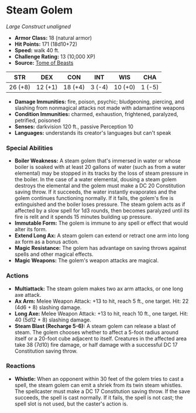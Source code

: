 # Steam Golem

*Large* *Construct* *unaligned*

- **Armor Class:** 18 (natural armor)
- **Hit Points:** 171 (18d10+72)
- **Speed:** walk 40 ft.
- **Challenge Rating:** 13 (10,000 XP)
- **Source:** [Tome of Beasts](https://koboldpress.com/kpstore/product/tome-of-beasts-for-5th-edition-print/)

| STR | DEX | CON | INT | WIS | CHA |
| --- | --- | --- | --- | --- | --- |
| 26 (+8) | 12 (+1) | 18 (+4) | 3 (-4) | 10 (+0) | 1 (-5) |

- **Damage Immunities:** fire, poison, psychic; bludgeoning, piercing, and slashing from nonmagical attacks not made with adamantine weapons
- **Condition Immunities:** charmed, exhaustion, frightened, paralyzed, petrified, poisoned
- **Senses:** darkvision 120 ft., passive Perception 10
- **Languages:** understands its creator's languages but can't speak
### Special Abilities
- **Boiler Weakness:** A steam golem that's immersed in water or whose boiler is soaked with at least 20 gallons of water (such as from a water elemental) may be stopped in its tracks by the loss of steam pressure in the boiler. In the case of a water elemental, dousing a steam golem destroys the elemental and the golem must make a DC 20 Constitution saving throw. If it succeeds, the water instantly evaporates and the golem continues functioning normally. If it fails, the golem's fire is extinguished and the boiler loses pressure. The steam golem acts as if affected by a slow spell for 1d3 rounds, then becomes paralyzed until its fire is relit and it spends 15 minutes building up pressure.
- **Immutable Form:** The golem is immune to any spell or effect that would alter its form.
- **Extend Long Ax:** A steam golem can extend or retract one arm into long ax form as a bonus action.
- **Magic Resistance:** The golem has advantage on saving throws against spells and other magical effects.
- **Magic Weapons:** The golem's weapon attacks are magical.
### Actions
- **Multiattack:** The steam golem makes two ax arm attacks, or one long axe attack.
- **Ax Arm:** Melee Weapon Attack: +13 to hit, reach 5 ft., one target. Hit: 22 (4d6 + 8) slashing damage.
- **Long Axe:** Melee Weapon Attack: +13 to hit, reach 10 ft., one target. Hit: 40 (5d12 + 8) slashing damage.
- **Steam Blast (Recharge 5-6):** A steam golem can release a blast of steam. The golem chooses whether to affect a 5-foot radius around itself or a 20-foot cube adjacent to itself. Creatures in the affected area take 38 (7d10) fire damage, or half damage with a successful DC 17 Constitution saving throw.
### Reactions
- **Whistle:** When an opponent within 30 feet of the golem tries to cast a spell, the steam golem can emit a shriek from its twin steam whistles. The spellcaster must make a DC 17 Constitution saving throw. If the save succeeds, the spell is cast normally. If it fails, the spell is not cast; the spell slot is not used, but the caster's action is.
